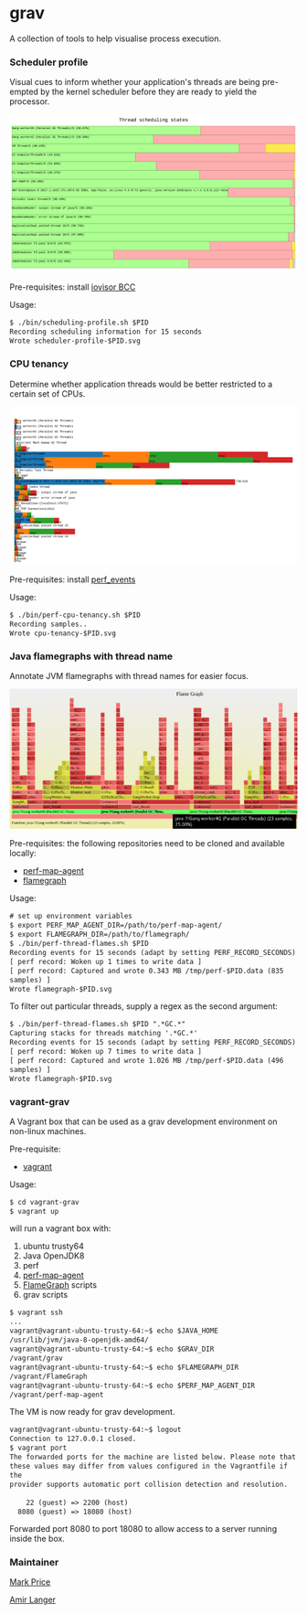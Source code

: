 # grav

A collection of tools to help visualise process execution.

### Scheduler profile

Visual cues to inform whether your application's threads are being pre-empted by the kernel scheduler before they are ready to yield the processor.

![Scheduler Profile](https://github.com/epickrram/blog-images/raw/master/2017_04/scheduler-profile.png)

Pre-requisites: install [iovisor BCC](https://github.com/iovisor/bcc)

Usage:

```
$ ./bin/scheduling-profile.sh $PID
Recording scheduling information for 15 seconds
Wrote scheduler-profile-$PID.svg
```

### CPU tenancy

Determine whether application threads would be better restricted to a certain set of CPUs.

![CPU Tenancy](https://github.com/epickrram/blog-images/raw/master/2017_04/cpu-tenancy.png)

Pre-requisites: install [perf_events](https://perf.wiki.kernel.org/index.php/Main_Page)

Usage:

```
$ ./bin/perf-cpu-tenancy.sh $PID
Recording samples..
Wrote cpu-tenancy-$PID.svg
```

### Java flamegraphs with thread name

Annotate JVM flamegraphs with thread names for easier focus.

![Named threads](https://github.com/epickrram/blog-images/raw/master/2017_04/gc_threads_flamegraph.png)

Pre-requisites: the following repositories need to be cloned and available locally:

   * [perf-map-agent](https://github.com/jvm-profiling-tools/perf-map-agent)
   * [flamegraph](https://github.com/brendangregg/Flamegraph)

Usage:

```
# set up environment variables
$ export PERF_MAP_AGENT_DIR=/path/to/perf-map-agent/
$ export FLAMEGRAPH_DIR=/path/to/flamegraph/
$ ./bin/perf-thread-flames.sh $PID
Recording events for 15 seconds (adapt by setting PERF_RECORD_SECONDS)
[ perf record: Woken up 1 times to write data ]
[ perf record: Captured and wrote 0.343 MB /tmp/perf-$PID.data (835 samples) ]
Wrote flamegraph-$PID.svg
```

To filter out particular threads, supply a regex as the second argument:

```
$ ./bin/perf-thread-flames.sh $PID ".*GC.*"
Capturing stacks for threads matching '.*GC.*'
Recording events for 15 seconds (adapt by setting PERF_RECORD_SECONDS)
[ perf record: Woken up 7 times to write data ]
[ perf record: Captured and wrote 1.026 MB /tmp/perf-$PID.data (496 samples) ]
Wrote flamegraph-$PID.svg
```

### vagrant-grav

A Vagrant box that can be used as a grav development environment on non-linux machines.

Pre-requisite: 
 - [vagrant](https://www.vagrantup.com/)

Usage:
```
$ cd vagrant-grav
$ vagrant up
```

will run a vagrant box with:
1. ubuntu trusty64
1. Java OpenJDK8
1. perf
1. [perf-map-agent](https://github.com/jvm-profiling-tools/perf-map-agent)
1. [FlameGraph](https://github.com/brendangregg/Flamegraph) scripts
1. grav scripts

```
$ vagrant ssh 
...
vagrant@vagrant-ubuntu-trusty-64:~$ echo $JAVA_HOME
/usr/lib/jvm/java-8-openjdk-amd64/
vagrant@vagrant-ubuntu-trusty-64:~$ echo $GRAV_DIR
/vagrant/grav
vagrant@vagrant-ubuntu-trusty-64:~$ echo $FLAMEGRAPH_DIR
/vagrant/FlameGraph
vagrant@vagrant-ubuntu-trusty-64:~$ echo $PERF_MAP_AGENT_DIR
/vagrant/perf-map-agent
```

The VM is now ready for grav development.
```
vagrant@vagrant-ubuntu-trusty-64:~$ logout
Connection to 127.0.0.1 closed.
$ vagrant port
The forwarded ports for the machine are listed below. Please note that
these values may differ from values configured in the Vagrantfile if the
provider supports automatic port collision detection and resolution.

    22 (guest) => 2200 (host)
  8080 (guest) => 18080 (host)
```
 Forwarded port 8080 to port 18080 to allow access to a server running inside the box.
 

### Maintainer

[Mark Price](https://github.com/epickrram)

[Amir Langer](https://github.com/langera)

